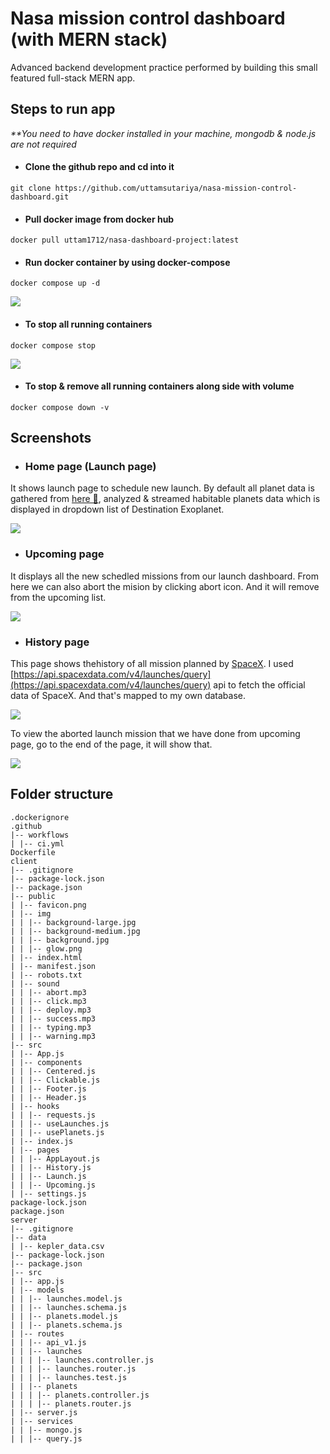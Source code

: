 # Nasa mission control dashboard (with MERN stack)

Advanced backend development practice performed by building this small featured full-stack MERN app.

## Steps to run app

_\*\*You need to have docker installed in your machine, mongodb & node.js are not required_

-   #### Clone the github repo and cd into it

```
git clone https://github.com/uttamsutariya/nasa-mission-control-dashboard.git
```

-   #### Pull docker image from docker hub

```
docker pull uttam1712/nasa-dashboard-project:latest
```

-   #### Run docker container by using docker-compose

```
docker compose up -d
```

![](images/container-starts.png)

-   #### To stop all running containers

```
docker compose stop
```

![](images/containers-stop.png)

-   #### To stop & remove all running containers along side with volume

```
docker compose down -v
```

## Screenshots

-   ### Home page (Launch page)

It shows launch page to schedule new launch.
By default all planet data is gathered from [here 🔗](https://exoplanetarchive.ipac.caltech.edu/cgi-bin/TblView/nph-tblView?app=ExoTbls&config=koi), analyzed & streamed habitable planets data which is displayed in dropdown list of Destination Exoplanet.

![](images/launch.png)

-   ### Upcoming page

It displays all the new schedled missions from our launch dashboard. From here we can also abort the mision by clicking abort icon. And it will remove from the upcoming list.

![](images/upcoming.png)

-   ### History page

This page shows thehistory of all mission planned by [SpaceX](https://www.spacex.com/). I used [https://api.spacexdata.com/v4/launches/query](https://api.spacexdata.com/v4/launches/query) api to fetch the official data of SpaceX. And that's mapped to my own database.

![](images/history.png)

To view the aborted launch mission that we have done from upcoming page, go to the end of the page, it will show that.

![](images/upcoming-aborted.png)

## Folder structure

```shell
.dockerignore
.github
|-- workflows
| |-- ci.yml
Dockerfile
client
|-- .gitignore
|-- package-lock.json
|-- package.json
|-- public
| |-- favicon.png
| |-- img
| | |-- background-large.jpg
| | |-- background-medium.jpg
| | |-- background.jpg
| | |-- glow.png
| |-- index.html
| |-- manifest.json
| |-- robots.txt
| |-- sound
| | |-- abort.mp3
| | |-- click.mp3
| | |-- deploy.mp3
| | |-- success.mp3
| | |-- typing.mp3
| | |-- warning.mp3
|-- src
| |-- App.js
| |-- components
| | |-- Centered.js
| | |-- Clickable.js
| | |-- Footer.js
| | |-- Header.js
| |-- hooks
| | |-- requests.js
| | |-- useLaunches.js
| | |-- usePlanets.js
| |-- index.js
| |-- pages
| | |-- AppLayout.js
| | |-- History.js
| | |-- Launch.js
| | |-- Upcoming.js
| |-- settings.js
package-lock.json
package.json
server
|-- .gitignore
|-- data
| |-- kepler_data.csv
|-- package-lock.json
|-- package.json
|-- src
| |-- app.js
| |-- models
| | |-- launches.model.js
| | |-- launches.schema.js
| | |-- planets.model.js
| | |-- planets.schema.js
| |-- routes
| | |-- api_v1.js
| | |-- launches
| | | |-- launches.controller.js
| | | |-- launches.router.js
| | | |-- launches.test.js
| | |-- planets
| | | |-- planets.controller.js
| | | |-- planets.router.js
| |-- server.js
| |-- services
| | |-- mongo.js
| | |-- query.js
```
